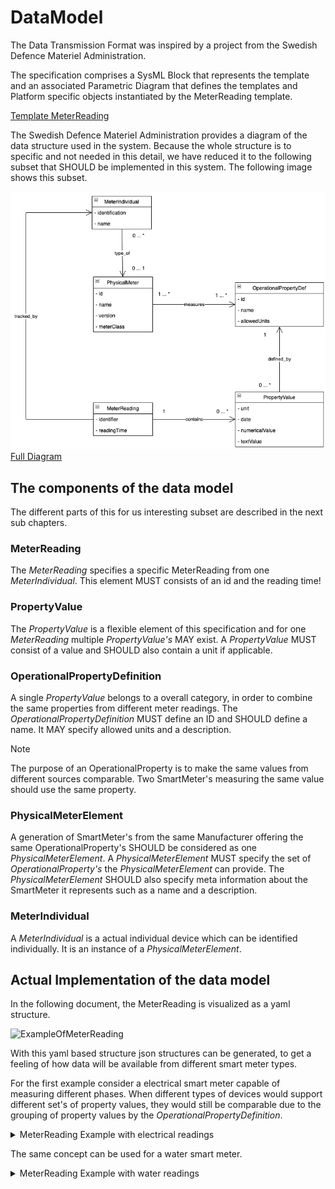 # DataModel

The Data Transmission Format was inspired by a project from the Swedish Defence Materiel Administration.

The specification comprises a SysML Block that represents the template and an associated Parametric Diagram that defines the templates and Platform specific objects instantiated by the MeterReading template.

[Template MeterReading](http://www.plcs.org/plcslib/plcslib/data/contexts/SwedishDefence/templates/MeterReading/template.html)


The Swedish Defence Materiel Administration provides a diagram of the data structure used in the system. Because the whole structure is to specific and not needed in this detail, we have reduced it to the following subset that SHOULD be implemented in this system. The following image shows this subset.

![Interesting Part of the Swedish Defence Specification Diagram](images/datastructure.png "Interesting Part of the Swedish Defence Specification Diagram")
[Full Diagram](http://www.plcs.org/plcslib/plcslib/data/contexts/SwedishDefence/dexs/OperationalData/dex_business_information_model.html#Model_Diagrams)

## The components of the data model

The different parts of this for us interesting subset are described in the next sub chapters.

### MeterReading

The _MeterReading_ specifies a specific MeterReading from one _MeterIndividual_. This element MUST consists of an id and the reading time!

### PropertyValue

The _PropertyValue_ is a flexible element of this specification and for one _MeterReading_ multiple _PropertyValue's_ MAY exist. A _PropertyValue_ MUST consist of a value and SHOULD also contain a unit if applicable.

### OperationalPropertyDefinition

A single _PropertyValue_ belongs to a overall category, in order to combine the same properties from different meter readings. The _OperationalPropertyDefinition_ MUST define an ID and SHOULD define a name. It MAY specify allowed units and a description.

> [!NOTE]
> The purpose of an OperationalProperty is to make the same values from different sources comparable. Two SmartMeter's measuring the same value should use the same property.

### PhysicalMeterElement

A generation of SmartMeter's from the same Manufacturer offering the same OperationalProperty's SHOULD be considered as one _PhysicalMeterElement_. A _PhysicalMeterElement_ MUST specify the set of _OperationalProperty's_ the _PhysicalMeterElement_ can provide. The _PhysicalMeterElement_ SHOULD also specify meta information about the SmartMeter it represents such as a name and a description.

### MeterIndividual

A _MeterIndividual_ is a actual individual device which can be identified individually. It is an instance of a _PhysicalMeterElement_.

## Actual Implementation of the data model

In the following document, the MeterReading is visualized as a yaml structure.

![ExampleOfMeterReading](./data/MeterReadingObject.yaml "ExampleOfMeterReading")

With this yaml based structure json structures can be generated, to get a feeling of how data will be available from different smart meter types. 

For the first example consider a electrical smart meter capable of measuring different phases. When different types of devices would support different set's of property values, they would still be comparable due to the grouping of property values by the _OperationalPropertyDefinition_.

<details>
<summary>MeterReading Example with electrical readings</summary>

![MeterReading Example with electrical readings](./data/electricalSmartMeter.json "MeterReading Example with electrical readings")

</details>

The same concept can be used for a water smart meter.

<details>
<summary>MeterReading Example with water readings</summary>

![MeterReading Example with water readings](./data/waterSmartMeter.json "MeterReading Example with water readings")

</details>
